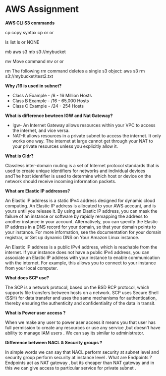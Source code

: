 # AWS Assignment


**AWS CLI S3 commands**

cp copy syntax cp or or

ls list ls or NONE

mb aws s3 mb s3://mybucket

mv Move command mv or or

rm The following rm command deletes a single s3 object: aws s3 rm s3://mybucket/test2.txt


**Why /16 is used in subnet?**

* Class A Example - /8 - 16 Million Hosts
* Class B Example - /16 - 65,000 Hosts
* Class C Example - /24 - 254 Hosts

 

**What is difference bewteen IGW and Nat Gateway?**

* Igw- An Internet Gateway allows resources within your VPC to access the internet, and vice versa.
* NAT-It allows resources in a private subnet to access the internet.
 It only works one way. The internet at large cannot get through your NAT to your private resources unless you explicitly allow it.

**What is Cidr?**

Classless inter-domain routing is a set of Internet protocol standards that is used to create unique identifiers for networks and individual devices andThe host identifier is used to determine which host or device on the network should receive incoming information packets.
 
**What are Elastic IP addresses?**

An Elastic IP address is a static IPv4 address designed for dynamic cloud computing. An Elastic IP address is allocated to your AWS account, and is yours until you release it. By using an Elastic IP address, you can mask the failure of an instance or software by rapidly remapping the address to another instance in your account. Alternatively, you can specify the Elastic IP address in a DNS record for your domain, so that your domain points to your instance. For more information, see the documentation for your domain registrar, or Set up dynamic DNS on Your Amazon Linux instance.

An Elastic IP address is a public IPv4 address, which is reachable from the internet. If your instance does not have a public IPv4 address, you can associate an Elastic IP address with your instance to enable communication with the internet. For example, this allows you to connect to your instance from your local computer.


**What does SCP use?**

The SCP is a network protocol, based on the BSD RCP protocol, which supports file transfers between hosts on a network. SCP uses Secure Shell (SSH) for data transfer and uses the same mechanisms for authentication, thereby ensuring the authenticity and confidentiality of the data in transit.


**What is Power user access ?**

When we make any user to power aser access it means you that user has full permission to create any resources or use any service ,but doesn't have ability to manage IAM users . We can say its similar to administrator.

 
**Difference between NACL & Security groups ?** 

In simple words we can say that NACL perform security at subnet level and security group perform security at instance level . What are Endpoints ? Endpoints act as NAT gateway , but its cheaper than NAT gateway and in this we can give access to particular service for private subnet .

